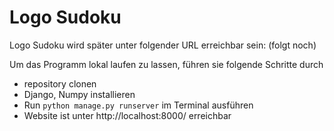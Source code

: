 # Logo Sudoku

Logo Sudoku wird später unter folgender URL erreichbar sein:
(folgt noch)

Um das Programm lokal laufen zu lassen, führen sie folgende Schritte durch
* repository clonen
* Django, Numpy installieren
* Run ```python manage.py runserver``` im Terminal ausführen
* Website ist unter http://localhost:8000/ erreichbar
